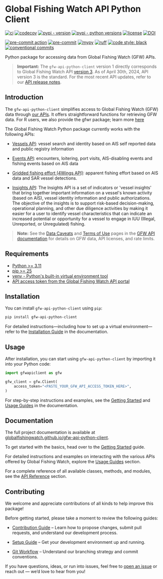 # Global Fishing Watch API Python Client

<!-- start: badges -->
[![ci](https://github.com/GlobalFishingWatch/gfw-api-python-client/actions/workflows/ci.yaml/badge.svg)](https://github.com/GlobalFishingWatch/gfw-api-python-client/actions/workflows/ci.yaml)
[![codecov](https://codecov.io/gh/GlobalFishingWatch/gfw-api-python-client/branch/develop/graph/badge.svg?token=w4R4VZB5RY)](https://codecov.io/gh/GlobalFishingWatch/gfw-api-python-client)
[![pypi - version](https://img.shields.io/pypi/v/gfw-api-python-client)](https://pypi.org/project/gfw-api-python-client/)
[![pypi - python versions](https://img.shields.io/pypi/pyversions/gfw-api-python-client)](https://pypi.org/project/gfw-api-python-client/)
[![license](https://img.shields.io/badge/license-Apache%202-blue)](https://github.com/GlobalFishingWatch/gfw-api-python-client/blob/main/LICENSE)
[![DOI](https://zenodo.org/badge/DOI/10.5281/zenodo.15617433.svg)](https://doi.org/10.5281/zenodo.15617433)

[![pre-commit action](https://github.com/GlobalFishingWatch/gfw-api-python-client/actions/workflows/pre-commit.yaml/badge.svg)](https://github.com/GlobalFishingWatch/gfw-api-python-client/actions/workflows/pre-commit.yaml)
[![pre-commit](https://img.shields.io/badge/pre--commit-enabled-brightgreen?logo=pre-commit)](https://github.com/pre-commit/pre-commit)
[![mypy](https://www.mypy-lang.org/static/mypy_badge.svg)](https://mypy-lang.org/)
[![ruff](https://img.shields.io/endpoint?url=https://raw.githubusercontent.com/astral-sh/ruff/main/assets/badge/v2.json)](https://github.com/astral-sh/ruff)
[![code style: black](https://img.shields.io/badge/code%20style-black-000000.svg)](https://github.com/psf/black)
[![conventional commits](https://img.shields.io/badge/Conventional%20Commits-1.0.0-%23FE5196?logo=conventionalcommits&logoColor=white)](https://conventionalcommits.org)
<!-- end: badges -->

Python package for accessing data from Global Fishing Watch (GFW) APIs.

> **Important:**
The `gfw-api-python-client` version 1 directly corresponds to Global Fishing Watch API [version 3](https://globalfishingwatch.org/our-apis/documentation#version-3-api). As of April 30th, 2024, API version 3 is the standard. For the most recent API updates, refer to our [API release notes](https://globalfishingwatch.org/our-apis/documentation#api-release-notes).

## Introduction

The `gfw-api-python-client` simplifies access to Global Fishing Watch (GFW) data through [our APIs](https://globalfishingwatch.org/our-apis/documentation#introduction]). It offers straightforward functions for retrieving GFW data. For R users, we also provide the gfwr package; learn more [here](https://globalfishingwatch.github.io/gfwr/)

The Global Fishing Watch Python package currently works with the following APIs:

- [Vessels API](https://globalfishingwatch.org/our-apis/documentation#vessels-api): vessel search and identity based on AIS self reported data and public registry information

- [Events API](https://globalfishingwatch.org/our-apis/documentation#events-api): encounters, loitering, port visits, AIS-disabling events and fishing events based on AIS data

- [Gridded fishing effort (4Wings API)](https://globalfishingwatch.org/our-apis/documentation#map-visualization-4wings-api): apparent fishing effort based on AIS data and SAR vessel detections.

- [Insights API](https://globalfishingwatch.org/our-apis/documentation#insights-api): The Insights API is a set of indicators or 'vessel insights' that bring together important information on a vessel's known activity (based on AIS), vessel identity information and public authorizations. The objective of the insights is to support risk-based decision-making, operational planning, and other due diligence activities by making it easier for a user to identify vessel characteristics that can indicate an increased potential or opportunity for a vessel to engage in IUU (Illegal, Unreported, or Unregulated) fishing.

> **Note:** See the [Data Caveats](https://globalfishingwatch.org/our-apis/documentation#data-caveat) and [Terms of Use](https://globalfishingwatch.org/our-apis/documentation#terms-of-use) pages in the [GFW API documentation](https://globalfishingwatch.org/our-apis/documentation#introduction) for details on GFW data, API licenses, and rate limits.

## Requirements

- [Python >= 3.11](https://www.python.org/downloads/)
- [pip >= 25](https://pip.pypa.io/en/stable/installation/)
- [venv - Python's built-in virtual environment tool](https://docs.python.org/3/library/venv.html)
- [API access token from the Global Fishing Watch API portal](https://globalfishingwatch.org/our-apis/tokens)

## Installation

You can install `gfw-api-python-client` using `pip`:

```bash
pip install gfw-api-python-client
```

For detailed instructions—including how to set up a virtual environment—refer to the [Installation Guide](https://globalfishingwatch.github.io/gfw-api-python-client/installation.html) in the documentation.

## Usage

After installation, you can start using `gfw-api-python-client` by importing it into your Python code:

```python
import gfwapiclient as gfw

gfw_client = gfw.Client(
    access_token="<PASTE_YOUR_GFW_API_ACCESS_TOKEN_HERE>",
)
```

For step-by-step instructions and examples, see the [Getting Started](https://globalfishingwatch.github.io/gfw-api-python-client/getting-started.html) and [Usage Guides](https://globalfishingwatch.github.io/gfw-api-python-client/usage-guides/index.html) in the documentation.

## Documentation

The full project documentation is available at [globalfishingwatch.github.io/gfw-api-python-client](https://globalfishingwatch.github.io/gfw-api-python-client/index.html).

To get started with the basics, head over to the [Getting Started](https://globalfishingwatch.github.io/gfw-api-python-client/getting-started.html) guide.

For detailed instructions and examples on interacting with the various APIs offered by Global Fishing Watch, explore the [Usage Guides](https://globalfishingwatch.github.io/gfw-api-python-client/usage-guides/index.html) section.

For a complete reference of all available classes, methods, and modules, see the [API Reference](https://globalfishingwatch.github.io/gfw-api-python-client/apidocs/index.html) section.

## Contributing

We welcome and appreciate contributions of all kinds to help improve this package!

Before getting started, please take a moment to review the following guides:

- [Contribution Guide](https://globalfishingwatch.github.io/gfw-api-python-client/development-guides/contributing.html) – Learn how to propose changes, submit pull requests, and understand our development process.

- [Setup Guide](https://globalfishingwatch.github.io/gfw-api-python-client/development-guides/setup.html) – Get your development environment up and running.

- [Git Workflow](https://globalfishingwatch.github.io/gfw-api-python-client/development-guides/git-workflow.html) – Understand our branching strategy and commit conventions.

If you have questions, ideas, or run into issues, feel free to [open an issue](https://github.com/GlobalFishingWatch/gfw-api-python-client/issues) or reach out — we’d love to hear from you!
